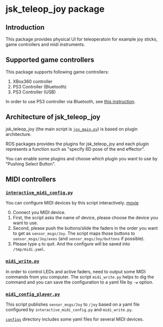 # jsk_teleop_joy package

## Introduction
This package provides physical UI for teleoperatoin for example joy sticks,
game controllers and midi instruments.

## Supported game controllers
This package supports following game controllers:

1. XBox360 controller
2. PS3 Controller (Bluetooth)
3. PS3 Controller (USB)

In order to use PS3 controller via Bluetooth,
see [this instruction](http://wiki.ros.org/ps3joy/Tutorials/PairingJoystickAndBluetoothDongle).

## Architecture of jsk\_teleop\_joy
jsk\_teleop\_joy (the main script is [`joy_main.py`](scripts/joy_main.py))
is based on plugin architecture.

ROS packages provides the plugins for jsk\_teleop\_joy and each plugin
represents a function such as "specify 6D pose of the end effector".

You can enable some plugins and choose which plugin you want to use by
"Pushing Select Button".

## MIDI controllers
### [`interactive_midi_config.py`](scripts/interactive_midi_config.py)
You can configure MIDI devices by this script interactively.
[movie](http://www.youtube.com/watch?v=1JOKra7gZVs)

0. Connect you MIDI device.
1. First, the script asks the name of device, please choose the device you want
to use.
2. Second, please push the buttons/slide the faders in the order you want to
get as `sensor_msgs/Joy`.
The script maps those buttons to `sensor_msgs/Joy/axes`
(and `sensor_msgs/Joy/buttons` if possible).
3. Please type `q` to quit. And the configure will be saved into
`/tmp/midi.yaml`.

### [`midi_write.py`](scripts/midi_write.py)
In order to control LEDs and active faders, need to output some MIDI commands
from you computer.
The script `midi_write.py` helps to dig the command and you can save
the configuration to a yaml file by `-w` option.

### [`midi_config_player.py`](scripts/midi_config_player.py)
This script publishes `sensor_msgs/Joy` to `/joy` based on a yaml file
configured by `interactive_midi_config.py` and `midi_write.py`.

[`configs`](configs) directory includes some yaml files for several MIDI
devices.

